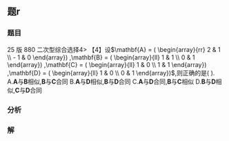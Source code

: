 ## 题r
### 题目
25 版 880 二次型综合选择$4 >$
【4】设$\mathbf{A} = ( \begin{array}{rr} 2 & 1 \\   - 1 & 0 \end{array}) ,\mathbf{B} = ( \begin{array}{ll} 1 & 1 \\  0 & 1 \end{array}) ,\mathbf{C} = ( \begin{array}{ll} 1 & 0 \\  1 & 1 \end{array}) ,\mathbf{D} = ( \begin{array}{ll} 1 & 0 \\  0 & 1 \end{array})$,则正确的是(   ).
A.$\mathbf{A}$与$\mathbf{B}$相似,$\mathbf{B}$与$\mathbf{C}$合同 B.$\mathbf{A}$与$\mathbf{D}$相似,$\mathbf{B}$与$\mathbf{D}$合同
C.$\mathbf{A}$与$\mathbf{D}$合同,$\mathbf{B}$与$\mathbf{C}$相似 D.$\mathbf{B}$与$\mathbf{D}$相似,$\mathbf{C}$与$\mathbf{D}$合同 
### 分析

### 解